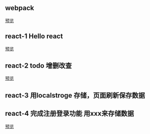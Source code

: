 ## webpack
[预览](https://gaozhidong.github.io/react/webpack/index.html)
## react-1   Hello react
[预览](https://gaozhidong.github.io/react/react-1/build/)
## react-2  todo 增删改查
[预览](https://gaozhidong.github.io/react/react-2/build/)
## react-3  用localstroge 存储，页面刷新保存数据

## react-4  完成注册登录功能 用xxx来存储数据
[预览](https://gaozhidong.github.io/react/react-4/build/index.html)
